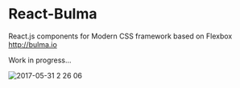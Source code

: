 # React-Bulma

React.js components for Modern CSS framework based on Flexbox http://bulma.io

Work in progress...

![2017-05-31 2 26 06](https://cloud.githubusercontent.com/assets/557190/26609192/8bc00208-45a8-11e7-94ba-638622983c38.png)
